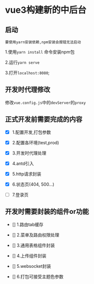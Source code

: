 # vue3构建新的中后台

## 启动
`要使用yarn安装依赖,npm安装会报错无法启动`

1.使用`yarn install` 命令安装npm包

2.运行`yarn serve`

3.打开`localhost:8080`;

## 开发时代理修改
修改`vue.config.js`中的`devServer`的`proxy`


## 正式开发前需要完成的内容
 - [x] 1.配置开发,打包参数

 - [x] 2.配置各环境(test,prod)

 - [x] 3.开发时代理处理

 - [x] 4.antd引入

 - [x] 5.http请求封装

 - [x] 6.状态页(404, 500...)

 - [ ] 7.登录页


## 开发时需要封装的组件or功能

 - [] 1.路由tab缓存

 - [] 2.菜单及路由权限处理

 - [] 3.通用表格组件封装

 - [] 4.上传组件封装

 - [] 5.websocket封装

 - [] 6.打包可接受主题色参数

